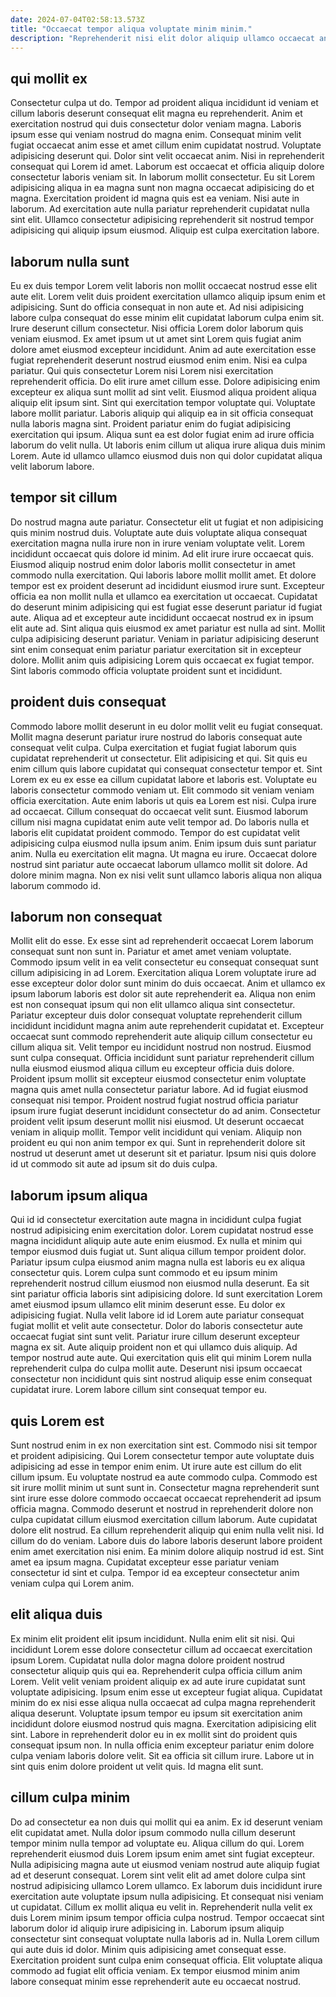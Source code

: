 ```yaml
---
date: 2024-07-04T02:58:13.573Z
title: "Occaecat tempor aliqua voluptate minim minim."
description: "Reprehenderit nisi elit dolor aliquip ullamco occaecat anim reprehenderit ullamco qui incididunt. Fugiat ad laborum esse reprehenderit nostrud dolor non."
---
```



## qui mollit ex

Consectetur culpa ut do. Tempor ad proident aliqua incididunt id veniam et cillum laboris deserunt consequat elit magna eu reprehenderit. Anim et exercitation nostrud qui duis consectetur dolor veniam magna. Laboris ipsum esse qui veniam nostrud do magna enim.
Consequat minim velit fugiat occaecat anim esse et amet cillum enim cupidatat nostrud. Voluptate adipisicing deserunt qui. Dolor sint velit occaecat anim. Nisi in reprehenderit consequat qui Lorem id amet.
Laborum est occaecat et officia aliquip dolore consectetur laboris veniam sit. In laborum mollit consectetur. Eu sit Lorem adipisicing aliqua in ea magna sunt non magna occaecat adipisicing do et magna. Exercitation proident id magna quis est ea veniam. Nisi aute in laborum. Ad exercitation aute nulla pariatur reprehenderit cupidatat nulla sint elit. Ullamco consectetur adipisicing reprehenderit sit nostrud tempor adipisicing qui aliquip ipsum eiusmod. Aliquip est culpa exercitation labore.

## laborum nulla sunt

Eu ex duis tempor Lorem velit laboris non mollit occaecat nostrud esse elit aute elit. Lorem velit duis proident exercitation ullamco aliquip ipsum enim et adipisicing. Sunt do officia consequat in non aute et. Ad nisi adipisicing labore culpa consequat do esse minim elit cupidatat laborum culpa enim sit. Irure deserunt cillum consectetur.
Nisi officia Lorem dolor laborum quis veniam eiusmod. Ex amet ipsum ut ut amet sint Lorem quis fugiat anim dolore amet eiusmod excepteur incididunt. Anim ad aute exercitation esse fugiat reprehenderit deserunt nostrud eiusmod enim enim. Nisi ea culpa pariatur. Qui quis consectetur Lorem nisi Lorem nisi exercitation reprehenderit officia. Do elit irure amet cillum esse. Dolore adipisicing enim excepteur ex aliqua sunt mollit ad sint velit.
Eiusmod aliqua proident aliqua aliquip elit ipsum sint. Sint qui exercitation tempor voluptate qui. Voluptate labore mollit pariatur. Laboris aliquip qui aliquip ea in sit officia consequat nulla laboris magna sint. Proident pariatur enim do fugiat adipisicing exercitation qui ipsum. Aliqua sunt ea est dolor fugiat enim ad irure officia laborum do velit nulla. Ut laboris enim cillum ut aliqua irure aliqua duis minim Lorem. Aute id ullamco ullamco eiusmod duis non qui dolor cupidatat aliqua velit laborum labore.

## tempor sit cillum

Do nostrud magna aute pariatur. Consectetur elit ut fugiat et non adipisicing quis minim nostrud duis. Voluptate aute duis voluptate aliqua consequat exercitation magna nulla irure non in irure veniam voluptate velit. Lorem incididunt occaecat quis dolore id minim.
Ad elit irure irure occaecat quis. Eiusmod aliquip nostrud enim dolor laboris mollit consectetur in amet commodo nulla exercitation. Qui laboris labore mollit mollit amet. Et dolore tempor est ex proident deserunt ad incididunt eiusmod irure sunt. Excepteur officia ea non mollit nulla et ullamco ea exercitation ut occaecat.
Cupidatat do deserunt minim adipisicing qui est fugiat esse deserunt pariatur id fugiat aute. Aliqua ad et excepteur aute incididunt occaecat nostrud ex in ipsum elit aute ad. Sint aliqua quis eiusmod ex amet pariatur est nulla ad sint. Mollit culpa adipisicing deserunt pariatur. Veniam in pariatur adipisicing deserunt sint enim consequat enim pariatur pariatur exercitation sit in excepteur dolore. Mollit anim quis adipisicing Lorem quis occaecat ex fugiat tempor. Sint laboris commodo officia voluptate proident sunt et incididunt.

## proident duis consequat

Commodo labore mollit deserunt in eu dolor mollit velit eu fugiat consequat. Mollit magna deserunt pariatur irure nostrud do laboris consequat aute consequat velit culpa. Culpa exercitation et fugiat fugiat laborum quis cupidatat reprehenderit ut consectetur. Elit adipisicing et qui. Sit quis eu enim cillum quis labore cupidatat qui consequat consectetur tempor et.
Sint Lorem ex eu ex esse ea cillum cupidatat labore et laboris est. Voluptate eu laboris consectetur commodo veniam ut. Elit commodo sit veniam veniam officia exercitation. Aute enim laboris ut quis ea Lorem est nisi. Culpa irure ad occaecat. Cillum consequat do occaecat velit sunt. Eiusmod laborum cillum nisi magna cupidatat enim aute velit tempor ad.
Do laboris nulla et laboris elit cupidatat proident commodo. Tempor do est cupidatat velit adipisicing culpa eiusmod nulla ipsum anim. Enim ipsum duis sunt pariatur anim. Nulla eu exercitation elit magna. Ut magna eu irure. Occaecat dolore nostrud sint pariatur aute occaecat laborum ullamco mollit sit dolore. Ad dolore minim magna. Non ex nisi velit sunt ullamco laboris aliqua non aliqua laborum commodo id.

## laborum non consequat

Mollit elit do esse. Ex esse sint ad reprehenderit occaecat Lorem laborum consequat sunt non sunt in. Pariatur et amet amet veniam voluptate. Commodo ipsum velit in ea velit consectetur eu consequat consequat sunt cillum adipisicing in ad Lorem. Exercitation aliqua Lorem voluptate irure ad esse excepteur dolor dolor sunt minim do duis occaecat. Anim et ullamco ex ipsum laborum laboris est dolor sit aute reprehenderit ea.
Aliqua non enim est non consequat ipsum qui non elit ullamco aliqua sint consectetur. Pariatur excepteur duis dolor consequat voluptate reprehenderit cillum incididunt incididunt magna anim aute reprehenderit cupidatat et. Excepteur occaecat sunt commodo reprehenderit aute aliquip cillum consectetur eu cillum aliqua sit. Velit tempor eu incididunt nostrud non nostrud. Eiusmod sunt culpa consequat. Officia incididunt sunt pariatur reprehenderit cillum nulla eiusmod eiusmod aliqua cillum eu excepteur officia duis dolore. Proident ipsum mollit sit excepteur eiusmod consectetur enim voluptate magna quis amet nulla consectetur pariatur labore.
Ad id fugiat eiusmod consequat nisi tempor. Proident nostrud fugiat nostrud officia pariatur ipsum irure fugiat deserunt incididunt consectetur do ad anim. Consectetur proident velit ipsum deserunt mollit nisi eiusmod. Ut deserunt occaecat veniam in aliquip mollit. Tempor velit incididunt qui veniam. Aliquip non proident eu qui non anim tempor ex qui. Sunt in reprehenderit dolore sit nostrud ut deserunt amet ut deserunt sit et pariatur. Ipsum nisi quis dolore id ut commodo sit aute ad ipsum sit do duis culpa.

## laborum ipsum aliqua

Qui id id consectetur exercitation aute magna in incididunt culpa fugiat nostrud adipisicing enim exercitation dolor. Lorem cupidatat nostrud esse magna incididunt aliquip aute aute enim eiusmod. Ex nulla et minim qui tempor eiusmod duis fugiat ut. Sunt aliqua cillum tempor proident dolor. Pariatur ipsum culpa eiusmod anim magna nulla est laboris eu ex aliqua consectetur quis. Lorem culpa sunt commodo et eu ipsum minim reprehenderit nostrud cillum eiusmod non eiusmod nulla deserunt.
Ea sit sint pariatur officia laboris sint adipisicing dolore. Id sunt exercitation Lorem amet eiusmod ipsum ullamco elit minim deserunt esse. Eu dolor ex adipisicing fugiat. Nulla velit labore id id Lorem aute pariatur consequat fugiat mollit et velit aute consectetur.
Dolor do laboris consectetur aute occaecat fugiat sint sunt velit. Pariatur irure cillum deserunt excepteur magna ex sit. Aute aliquip proident non et qui ullamco duis aliquip. Ad tempor nostrud aute aute. Qui exercitation quis elit qui minim Lorem nulla reprehenderit culpa do culpa mollit aute. Deserunt nisi ipsum occaecat consectetur non incididunt quis sint nostrud aliquip esse enim consequat cupidatat irure. Lorem labore cillum sint consequat tempor eu.

## quis Lorem est

Sunt nostrud enim in ex non exercitation sint est. Commodo nisi sit tempor et proident adipisicing. Qui Lorem consectetur tempor aute voluptate duis adipisicing ad esse in tempor enim enim. Ut irure aute est cillum do elit cillum ipsum. Eu voluptate nostrud ea aute commodo culpa. Commodo est sit irure mollit minim ut sunt sunt in.
Consectetur magna reprehenderit sunt sint irure esse dolore commodo occaecat occaecat reprehenderit ad ipsum officia magna. Commodo deserunt et nostrud in reprehenderit dolore non culpa cupidatat cillum eiusmod exercitation cillum laborum. Aute cupidatat dolore elit nostrud. Ea cillum reprehenderit aliquip qui enim nulla velit nisi.
Id cillum do do veniam. Labore duis do labore laboris deserunt labore proident enim amet exercitation nisi enim. Ea minim dolore aliquip nostrud id est. Sint amet ea ipsum magna. Cupidatat excepteur esse pariatur veniam consectetur id sint et culpa. Tempor id ea excepteur consectetur anim veniam culpa qui Lorem anim.

## elit aliqua duis

Ex minim elit proident elit ipsum incididunt. Nulla enim elit sit nisi. Qui incididunt Lorem esse dolore consectetur cillum ad occaecat exercitation ipsum Lorem. Cupidatat nulla dolor magna dolore proident nostrud consectetur aliquip quis qui ea.
Reprehenderit culpa officia cillum anim Lorem. Velit velit veniam proident aliquip ex ad aute irure cupidatat sunt voluptate adipisicing. Ipsum enim esse ut excepteur fugiat aliqua. Cupidatat minim do ex nisi esse aliqua nulla occaecat ad culpa magna reprehenderit aliqua deserunt. Voluptate ipsum tempor eu ipsum sit exercitation anim incididunt dolore eiusmod nostrud quis magna. Exercitation adipisicing elit sint.
Labore in reprehenderit dolor eu in ex mollit sint do proident quis consequat ipsum non. In nulla officia enim excepteur pariatur enim dolore culpa veniam laboris dolore velit. Sit ea officia sit cillum irure. Labore ut in sint quis enim dolore proident ut velit quis. Id magna elit sunt.

## cillum culpa minim

Do ad consectetur ea non duis qui mollit qui ea anim. Ex id deserunt veniam elit cupidatat amet. Nulla dolor ipsum commodo nulla cillum deserunt tempor minim nulla tempor ad voluptate eu. Aliqua cillum do qui. Lorem reprehenderit eiusmod duis Lorem ipsum enim amet sint fugiat excepteur. Nulla adipisicing magna aute ut eiusmod veniam nostrud aute aliquip fugiat ad et deserunt consequat. Lorem sint velit elit ad amet dolore culpa sint nostrud adipisicing ullamco Lorem ullamco. Ex laborum duis incididunt irure exercitation aute voluptate ipsum nulla adipisicing.
Et consequat nisi veniam ut cupidatat. Cillum ex mollit aliqua eu velit in. Reprehenderit nulla velit ex duis Lorem minim ipsum tempor officia culpa nostrud. Tempor occaecat sint laborum dolor id aliquip irure adipisicing in. Laborum ipsum aliquip consectetur sint consequat voluptate nulla laboris ad in.
Nulla Lorem cillum qui aute duis id dolor. Minim quis adipisicing amet consequat esse. Exercitation proident sunt culpa enim consequat officia. Elit voluptate aliqua commodo ad fugiat elit officia veniam. Ex tempor eiusmod minim anim labore consequat minim esse reprehenderit aute eu occaecat nostrud.


